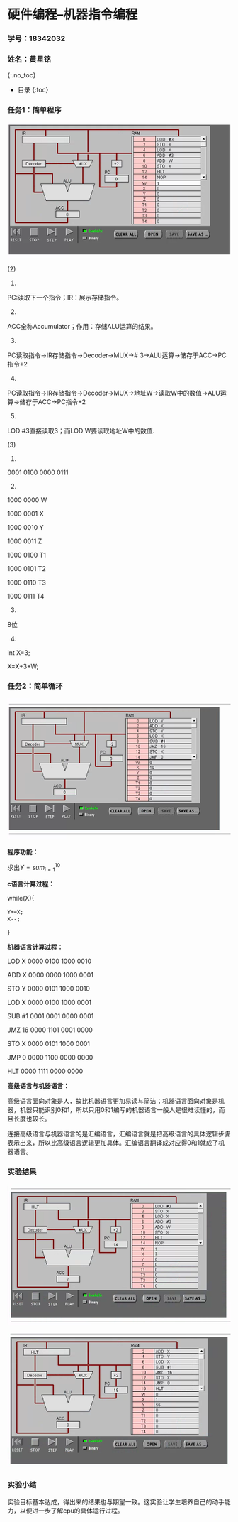 # 硬件编程–机器指令编程

### 学号：18342032

### 姓名：黄星铭

{:.no_toc}

* 目录
{:toc}

### 任务1：简单程序

![](images/star12.png)

(2)

1.

PC:读取下一个指令；IR：展示存储指令。

2.

ACC全称Accumulator；作用：存储ALU运算的结果。

3.

PC读取指令→IR存储指令→Decoder→MUX→# 3→ALU运算→储存于ACC→PC指令+2

4.

PC读取指令→IR存储指令→Decoder→MUX→地址W→读取W中的数值→ALU运算→储存于ACC→PC指令+2

5.

LOD #3直接读取3；而LOD W要读取地址W中的数值.

(3)

1.

0001 0100 0000 0111

2.

1000 0000 W

1000 0001 X

1000 0010 Y

1000 0011 Z

1000 0100 T1

1000 0101 T2

1000 0110 T3

1000 0111 T4

3.

8位

4.

int X=3;

X=X+3+W;

### 任务2：简单循环

![](images/star11.png)

**程序功能：**

求出$Y=sum_{i=1}^{10}$

**c语言计算过程：**

while(X){

    Y+=X;
    X--;

}

**机器语言计算过程：**

LOD X  0000 0100 1000 0010

ADD X  0000 0000 1000 0001

STO Y  0000 0101 1000 0010

LOD X  0000 0100 1000 0001

SUB #1  0001 0001 0000 0001

JMZ 16  0000 1101 0001 0000

STO X  0000 0101 1000 0001

JMP 0 0000 1100 0000 0000

HLT  0000 1111 0000 0000

**高级语言与机器语言：**

高级语言面向对象是人，故比机器语言更加易读与简洁；机器语言面向对象是机器，机器只能识别0和1，所以只用0和1编写的机器语言一般人是很难读懂的，而且长度也较长。

连接高级语言与机器语言的是汇编语言，汇编语言就是把高级语言的具体逻辑步骤表示出来，所以比高级语言逻辑更加具体。汇编语言翻译成对应得0和1就成了机器语言。

### 实验结果

![](images/star10.png)

![](images/star13.png)

### 实验小结

实验目标基本达成，得出来的结果也与期望一致。这实验让学生培养自己的动手能力，以便进一步了解cpu的具体运行过程。